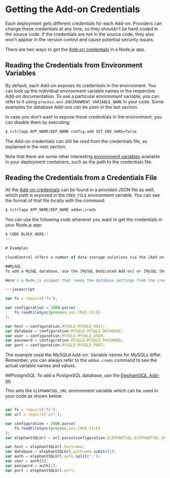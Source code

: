 # Getting the Add-on Credentials

Each deployment gets different credentials for each Add-on. Providers can change these credentials at any time, so they shouldn't be hard-coded in the source code. If the credentials are not in the source code, they also won't appear in the version control and cause potential security issues.

There are two ways to get the [Add-on credentials] in a Node.js app.

## Reading the Credentials from Environment Variables

By default, each Add-on exposes its credentials in the environment. You can look up the individual environment variable names in the respective Add-on documentation. To use a particular environment variable, you can refer to it using  `process.env.ENVIRONMENT_VARIABLE_NAME` in your code. Some examples for database Add-ons can be seen in the last section.

In case you don't want to expose these credentials in the environment, you can disable them by executing:

~~~bash
$ cctrlapp APP_NAME/DEP_NAME config.add SET_ENV_VARS=false
~~~

The Add-on credentials can still be read from the credentials file, as explained in the next section.

Note that there are some other interesting [environment variables] available in your deployment containers, such as the path to the credentials file.

## Reading the Credentials from a Credentials File

All the [Add-on credentials] can be found in a provided JSON file as well, which path is exposed in
the `CRED_FILE` environment variable. You can see the format of that file locally with the command:

~~~bash
$ cctrlapp APP_NAME/DEP_NAME addon.creds
~~~

You can use the following code wherever you want to get the credentials in your Node.js app:

~~~javascript
$ CODE BLOCK HERE!!
~~

# Examples

cloudControl offers a number of data storage solutions via the [Add-on Marketplace]. Below you can see how to access Add-on credentials on two examples, for MySQL and PostgreSQL.

##MySQL
To add a MySQL database, use the [MySQL Dedicated Add-on] or [MySQL Shared Add-on].

Here's a Node.js snippet that reads the database settings from the credentials file:

~~~javascript

var fs = require('fs');

var configuration = JSON.parse(
    fs.readFileSync(process.env.CRED_FILE)
);

var host = configuration.MYSQLD.MYSQLD_HOST;
var database = configuration.MYSQLD.MYSQLD_DATABASE;
var user = configuration.MYSQLD.MYSQLD_USER;
var password = configuration.MYSQLD.MYSQLD_PASSWORD;
var port = configuration.MYSQLD.MYSQLD_PORT;

~~~

The example used the MySQLd Add-on. Variable names for MySQLs differ. Remember, you can always refer to the `addon.creds` command to see the actual variable names and values.

##PostgreSQL
To add a PostgreSQL database, use the [ElephantSQL Add-on].

This sets the `ELEPHANTSQL_URL` environment variable which can be used in your code as shown below:

~~~javascript

var fs = require('fs');
var url = require('url');

var configuration = JSON.parse(
    fs.readFileSync(process.env.CRED_FILE)
);
var elephantSQLUrl = url.parse(configuration.ELEPHANTSQL.ELEPHANTSQL_URL);

var host = elephantSQLUrl.hostname;
var database = elephantSQLUrl.pathname.substr(1);
var auth = elephantSQLUrl.auth.split(':');
var user = auth[0];
var password = auth[1];
var port = elephantSQLUrl.port;
~~~

[Add-on Marketplace]: https://www.cloudcontrol.com/add-ons
[environment variables]: https://www.cloudcontrol.com/dev-center/Platform%20Documentation#environment-variables
[MySQL Dedicated Add-on]: https://www.cloudcontrol.com/add-ons/mysqld
[MySQL Shared Add-on]: https://www.cloudcontrol.com/add-ons/mysqls
[Add-on credentials]:https://www.cloudcontrol.com/dev-center/Platform%20Documentation#add-on-credentials
[ElephantSQL Add-on]: https://www.cloudcontrol.com/add-ons/elephantsql
